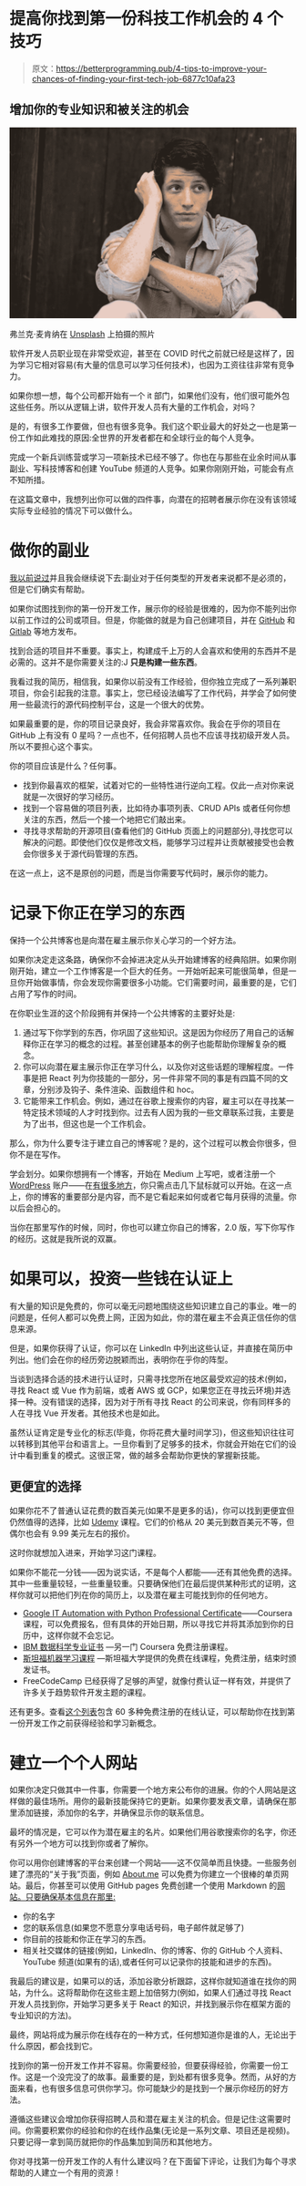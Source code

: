 # 提高你找到第一份科技工作机会的 4 个技巧

> 原文：<https://betterprogramming.pub/4-tips-to-improve-your-chances-of-finding-your-first-tech-job-6877c10afa23>

## 增加你的专业知识和被关注的机会

![](img/35d5772b75c573b42b092dd9bca4744b.png)

弗兰克·麦肯纳在 [Unsplash](https://unsplash.com/s/photos/first-job?utm_source=unsplash&utm_medium=referral&utm_content=creditCopyText) 上拍摄的照片

软件开发人员职业现在非常受欢迎，甚至在 COVID 时代之前就已经是这样了，因为学习它相对容易(有大量的信息可以学习任何技术)，也因为工资往往非常有竞争力。

如果你想一想，每个公司都开始有一个 it 部门，如果他们没有，他们很可能外包这些任务。所以从逻辑上讲，软件开发人员有大量的工作机会，对吗？

是的，有很多工作要做，但也有很多竞争。我们这个职业最大的好处之一也是第一份工作如此难找的原因:全世界的开发者都在和全球行业的每个人竞争。

完成一个新兵训练营或学习一项新技术已经不够了。你也在与那些在业余时间从事副业、写科技博客和创建 YouTube 频道的人竞争。如果你刚刚开始，可能会有点不知所措。

在这篇文章中，我想列出你可以做的四件事，向潜在的招聘者展示你在没有该领域实际专业经验的情况下可以做什么。

# 做你的副业

[我以前说过](https://medium.com/better-programming/9-hard-lessons-i-struggled-to-learn-during-my-18-years-as-a-software-developer-14f28512f647)并且我会继续说下去:副业对于任何类型的开发者来说都不是必须的，但是它们确实有帮助。

如果你试图找到你的第一份开发工作，展示你的经验是很难的，因为你不能列出你以前工作过的公司或项目。但是，你能做的就是为自己创建项目，并在 [GitHub](https://github.com/) 和 [Gitlab](https://about.gitlab.com/) 等地方发布。

找到合适的项目并不重要。事实上，构建成千上万的人会喜欢和使用的东西并不是必需的。这并不是你需要关注的:J **只是构建一些东西**。

我看过我的简历，相信我，如果你以前没有工作经验，但你独立完成了一系列兼职项目，你会引起我的注意。事实上，您已经设法编写了工作代码，并学会了如何使用一些最流行的源代码控制平台，这是一个很大的优势。

如果最重要的是，你的项目记录良好，我会非常喜欢你。我会在乎你的项目在 GitHub 上有没有 0 星吗？一点也不，任何招聘人员也不应该寻找初级开发人员。所以不要担心这个事实。

你的项目应该是什么？任何事。

*   找到你最喜欢的框架，试着对它的一些特性进行逆向工程。仅此一点对你来说就是一次很好的学习经历。
*   找到一个容易做的项目列表，比如待办事项列表、CRUD APIs 或者任何你想关注的东西，然后一个接一个地把它们敲出来。
*   寻找寻求帮助的开源项目(查看他们的 GitHub 页面上的问题部分),寻找您可以解决的问题。即使他们仅仅是修改文档，能够学习过程并让贡献被接受也会教会你很多关于源代码管理的东西。

在这一点上，这不是原创的问题，而是当你需要写代码时，展示你的能力。

# 记录下你正在学习的东西

保持一个公共博客也是向潜在雇主展示你关心学习的一个好方法。

如果你决定走这条路，确保你不会掉进决定从头开始建博客的经典陷阱。如果你刚刚开始，建立一个工作博客是一个巨大的任务。一开始听起来可能很简单，但是一旦你开始做事情，你会发现你需要很多小功能。它们需要时间，最重要的是，它们占用了写作的时间。

在你职业生涯的这个阶段拥有并保持一个公共博客的主要好处是:

1.  通过写下你学到的东西，你巩固了这些知识。这是因为你经历了用自己的话解释你正在学习的概念的过程。甚至创建基本的例子也能帮助你理解复杂的概念。
2.  你可以向潜在雇主展示你正在学习什么，以及你对这些话题的理解程度。一件事是把 React 列为你技能的一部分，另一件非常不同的事是有四篇不同的文章，分别涉及钩子、条件渲染、函数组件和 hoc。
3.  它能带来工作机会。例如，通过在谷歌上搜索你的内容，雇主可以在寻找某一特定技术领域的人才时找到你。过去有人因为我的一些文章联系过我，主要是为了出书，但这也是一个工作机会。

那么，你为什么要专注于建立自己的博客呢？是的，这个过程可以教会你很多，但你不是在写作。

学会划分。如果你想拥有一个博客，开始在 Medium 上写吧，或者注册一个 [WordPress](http://wordpress.com) 账户——在[有很多地方](https://www.mywritingcorner.net/top-6-blogging-platforms)，你只需点击几下鼠标就可以开始。在这一点上，你的博客的重要部分是内容，而不是它看起来如何或者它每月获得的流量。你以后会担心的。

当你在那里写作的时候，同时，你也可以建立你自己的博客，2.0 版，写下你写作的经历。这就是我所说的双赢。

# 如果可以，投资一些钱在认证上

有大量的知识是免费的，你可以毫无问题地围绕这些知识建立自己的事业。唯一的问题是，任何人都可以免费上网，正因为如此，你的潜在雇主不会真正信任你的信息来源。

但是，如果你获得了认证，你可以在 LinkedIn 中列出这些认证，并直接在简历中列出。他们会在你的经历旁边脱颖而出，表明你在乎你的阵型。

当谈到选择合适的技术进行认证时，只需寻找您所在地区最受欢迎的技术(例如，寻找 React 或 Vue 作为前端，或者 AWS 或 GCP，如果您正在寻找云环境)并选择一种。没有错误的选择，因为对于所有寻找 React 的公司来说，你有同样多的人在寻找 Vue 开发者。其他技术也是如此。

虽然认证肯定是专业化的标志(毕竟，你将花费大量时间学习)，但这些知识往往可以转移到其他平台和语言上。一旦你看到了足够多的技术，你就会开始在它们的设计中看到重复的模式。这很正常，做的越多会帮助你更快的掌握新技能。

## 更便宜的选择

如果你花不了普通认证花费的数百美元(如果不是更多的话)，你可以找到更便宜但仍然值得的选择，比如 [Udemy](https://www.udemy.com/) 课程。它们的价格从 20 美元到数百美元不等，但偶尔也会有 9.99 美元左右的报价。

这时你就想加入进来，开始学习这门课程。

如果你不能花一分钱——因为说实话，不是每个人都能——还有其他免费的选择。其中一些重量较轻，一些重量较重。只要确保他们在最后提供某种形式的证明，这样你就可以把他们列在你的简历上，以及潜在雇主可能找到你的任何地方。

*   [Google IT Automation with Python Professional Certificate](https://www.coursera.org/professional-certificates/google-it-automation)——Coursera 课程，可以免费报名，但有具体的开始日期，所以寻找它并将其添加到你的日历中，这样你就不会忘记。
*   [IBM 数据科学专业证书](https://www.coursera.org/professional-certificates/ibm-data-science) —另一门 Coursera 免费注册课程。
*   [斯坦福机器学习课程](https://www.coursera.org/learn/machine-learning) —斯坦福大学提供的免费在线课程，免费注册，结束时颁发证书。
*   FreeCodeCamp 已经获得了足够的声望，就像付费认证一样有效，并提供了许多关于趋势软件开发主题的课程。

还有更多。查看[这个列表](https://www.guru99.com/free-online-course-with-certificate.html)包含 60 多种免费注册的在线认证，可以帮助你在找到第一份开发工作之前获得经验和学习新概念。

# 建立一个个人网站

如果你决定只做其中一件事，你需要一个地方来公布你的进展。你的个人网站是这样做的最佳场所。用你的最新技能保持它的更新。如果你要发表文章，请确保在那里添加链接，添加你的名字，并确保显示你的联系信息。

最坏的情况是，它可以作为潜在雇主的名片。如果他们用谷歌搜索你的名字，你还有另外一个地方可以找到你或者了解你。

你可以用你创建博客的平台来创建一个网站——这不仅简单而且快捷。一些服务创建了漂亮的“关于我”页面，例如 [About.me](https://about.me/) 可以免费为你建立一个很棒的单页网站。最后，你甚至可以使用 GitHub pages 免费创建一个使用 Markdown 的[网站。只要确保基本信息在那里:](https://www.mywritingcorner.net/blog-for-free)

*   你的名字
*   您的联系信息(如果您不愿意分享电话号码，电子邮件就足够了)
*   你目前的技能和你正在学习的东西。
*   相关社交媒体的链接(例如，LinkedIn、你的博客、你的 GitHub 个人资料、YouTube 频道(如果有的话),或者任何可以记录你的技能和进步的东西)。

我最后的建议是，如果可以的话，添加谷歌分析跟踪，这样你就知道谁在找你的网站，为什么。这将帮助你在这些主题上加倍努力(例如，如果人们通过寻找 React 开发人员找到你，开始学习更多关于 React 的知识，并找到展示你在框架方面的专业知识的方法)。

最终，网站将成为展示你在线存在的一种方式，任何想知道你是谁的人，无论出于什么原因，都会找到它。

找到你的第一份开发工作并不容易。你需要经验，但要获得经验，你需要一份工作。这是一个没完没了的故事。最重要的是，到处都有很多竞争。然而，从好的方面来看，也有很多信息可供你学习。你可能缺少的是找到一个展示你经历的好方法。

遵循这些建议会增加你获得招聘人员和潜在雇主关注的机会。但是记住:这需要时间。你需要积累你的经验和你的在线作品集(无论是一系列文章、项目还是视频)。只要记得一拿到简历就把你的作品集加到简历和其他地方。

你对寻找第一份开发工作的人有什么建议吗？在下面留下评论，让我们为每个寻求帮助的人建立一个有用的资源！